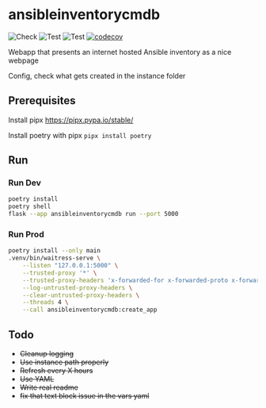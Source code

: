 # ansibleinventorycmdb

![Check](https://github.com/kism/ansible-inventory-cmdb/actions/workflows/check.yml/badge.svg)
![Test](https://github.com/kism/ansible-inventory-cmdb/actions/workflows/check_types.yml/badge.svg)
![Test](https://github.com/kism/ansible-inventory-cmdb/actions/workflows/test.yml/badge.svg)
[![codecov](https://codecov.io/gh/kism/ansible-inventory-cmdb/graph/badge.svg?token=yA1IpJESD1)](https://codecov.io/gh/kism/ansible-inventory-cmdb)

Webapp that presents an internet hosted Ansible inventory as a nice webpage

Config, check what gets created in the instance folder

## Prerequisites

Install pipx <https://pipx.pypa.io/stable/>

Install poetry with pipx `pipx install poetry`

## Run

### Run Dev

```bash
poetry install
poetry shell
flask --app ansibleinventorycmdb run --port 5000
```

### Run Prod

```bash
poetry install --only main
.venv/bin/waitress-serve \
    --listen "127.0.0.1:5000" \
    --trusted-proxy '*' \
    --trusted-proxy-headers 'x-forwarded-for x-forwarded-proto x-forwarded-port' \
    --log-untrusted-proxy-headers \
    --clear-untrusted-proxy-headers \
    --threads 4 \
    --call ansibleinventorycmdb:create_app
```

## Todo

- ~~Cleanup logging~~
- ~~Use instance path properly~~
- ~~Refresh every X hours~~
- ~~Use YAML~~
- ~~Write real readme~~
- ~~fix that text block issue in the vars yaml~~
